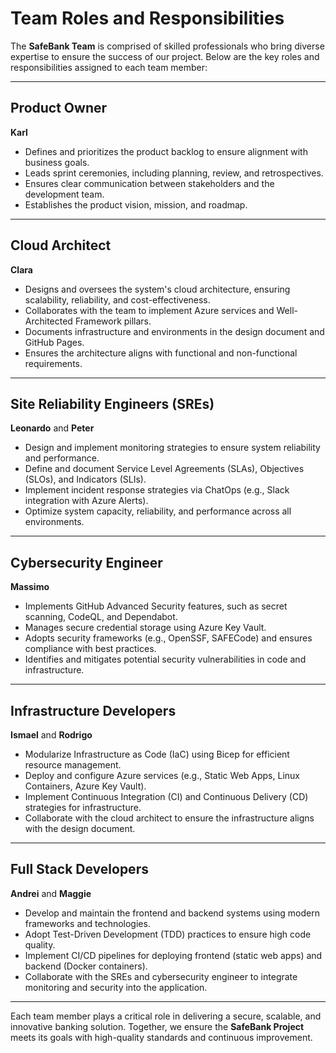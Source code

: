 # Team Roles and Responsibilities

The **SafeBank Team** is comprised of skilled professionals who bring diverse expertise to ensure the success of our project. Below are the key roles and responsibilities assigned to each team member:

---

## **Product Owner**
**Karl**  
- Defines and prioritizes the product backlog to ensure alignment with business goals.
- Leads sprint ceremonies, including planning, review, and retrospectives.
- Ensures clear communication between stakeholders and the development team.
- Establishes the product vision, mission, and roadmap.

---

## **Cloud Architect**
**Clara**  
- Designs and oversees the system's cloud architecture, ensuring scalability, reliability, and cost-effectiveness.
- Collaborates with the team to implement Azure services and Well-Architected Framework pillars.
- Documents infrastructure and environments in the design document and GitHub Pages.
- Ensures the architecture aligns with functional and non-functional requirements.

---

## **Site Reliability Engineers (SREs)**
**Leonardo** and **Peter**  
- Design and implement monitoring strategies to ensure system reliability and performance.
- Define and document Service Level Agreements (SLAs), Objectives (SLOs), and Indicators (SLIs).
- Implement incident response strategies via ChatOps (e.g., Slack integration with Azure Alerts).
- Optimize system capacity, reliability, and performance across all environments.

---

## **Cybersecurity Engineer**
**Massimo**  
- Implements GitHub Advanced Security features, such as secret scanning, CodeQL, and Dependabot.
- Manages secure credential storage using Azure Key Vault.
- Adopts security frameworks (e.g., OpenSSF, SAFECode) and ensures compliance with best practices.
- Identifies and mitigates potential security vulnerabilities in code and infrastructure.

---

## **Infrastructure Developers**
**Ismael** and **Rodrigo**  
- Modularize Infrastructure as Code (IaC) using Bicep for efficient resource management.
- Deploy and configure Azure services (e.g., Static Web Apps, Linux Containers, Azure Key Vault).
- Implement Continuous Integration (CI) and Continuous Delivery (CD) strategies for infrastructure.
- Collaborate with the cloud architect to ensure the infrastructure aligns with the design document.

---

## **Full Stack Developers**
**Andrei** and **Maggie**  
- Develop and maintain the frontend and backend systems using modern frameworks and technologies.
- Adopt Test-Driven Development (TDD) practices to ensure high code quality.
- Implement CI/CD pipelines for deploying frontend (static web apps) and backend (Docker containers).
- Collaborate with the SREs and cybersecurity engineer to integrate monitoring and security into the application.

---

Each team member plays a critical role in delivering a secure, scalable, and innovative banking solution. Together, we ensure the **SafeBank Project** meets its goals with high-quality standards and continuous improvement.
